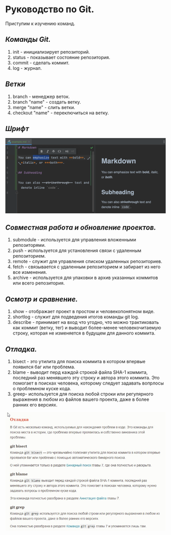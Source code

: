 # Руководство по Git.
Приступим к изучению команд.
## *Команды Git.*
1. init - инициализирует репозиторий.
2. status - показывает состояние репозитория.
3. commit - сделать коммит.
4. log - журнал.
## *Ветки*
1. branch - менеджер веток.
2. branch "name" - создать ветку.
3. merge "name" - слить ветки.
4. checkout "name" - переключиться на ветку. 
## *Шрифт*
![](fonts.png)
## *Совместная работа и обновление проектов.*
1. submodule - используется для управления вложенными репозиторями.
2. push - используется для установления связи с удаленным репозиторием.
3. remote - служит для управления списком удаленных репозиториев.
1. fetch - связывается с удаленным репозиторием и забирает из него все изменения.
4. archive - используется для упаковки в архив указанных коммитов или всего репозитория.
## *Осмотр и сравнение.*
1. show - отображает проект в простом и человекопонятном виде.
2. shortlog - служит для подведения итогов команды git log.
3. describe - принимает на вход что угодно, что можно трактиковать как коммит (ветку, тег) и выводит более-менее человекочитаемую строку, которая не изменяется в будущем для данного коммита.
## *Отладка.*
1. bisect - это утилита для поиска коммита в котором впервые появился баг или проблема.
2. blame - выводит перд каждой строкой файла SHA-1 коммита, последний раз менявшего эту строку  и автора этого коммита. Это помогает в поисках человека, которому следует задавать вопрлосы о проблемном куске кода.
3. greep- используется для поиска любой строки или регулярного выражения в любом из файлов вашего проекта, даже в более ранних его версиях.

![](otladka.jpg)
